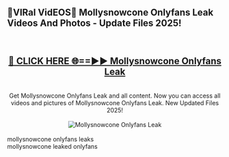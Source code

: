 <h2>🔴VIRal VidEOS🔴 Mollysnowcone Onlyfans Leak Videos And Photos - Update Files 2025!</h2>
<br>
<div align="center">
<h2><a href="https://virallinks.top/odZfE0" rel="nofollow">🔴 CLICK HERE 🌐==►► Mollysnowcone Onlyfans Leak</a></h2>
<br>
Get Mollysnowcone Onlyfans Leak and all content. Now you can access all videos and pictures of Mollysnowcone Onlyfans Leak. New Updated Files 2025!
<br>
<br>
<a href="https://virallinks.top/odZfE0" rel="nofollow" data-target="animated-image.originalLink"><img src="https://i.imgur.com/dJHk4Zq.gif)" alt="Mollysnowcone Onlyfans Leak" style="max-width: 100%; display: inline-block;" data-target="animated-image.originalImage"></a>
</div>
<br>
mollysnowcone onlyfans leaks<br>
mollysnowcone leaked onlyfans